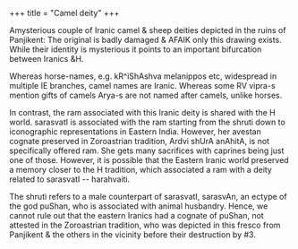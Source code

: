 +++
title = "Camel deity"
+++

Amysterious couple of Iranic camel & sheep deities depicted in the ruins of Panjikent: The original is badly damaged & AFAIK only this drawing exists. While their identity is mysterious it points to an important bifurcation between Iranics &H. 

Whereas horse-names, e.g. kR^iShAshva melanippos etc, widespread in multiple IE branches, camel names are Iranic. Whereas some RV vipra-s mention gifts of camels Arya-s are not named after camels, unlike horses. 

In contrast, the ram associated with this Iranic deity is shared with the H world. sarasvatI is associated with the ram starting from the shruti down to iconographic representations in Eastern India. However, her avestan cognate preserved in Zoroastrian tradition, Ardvi shUrA anAhitA, is not specifically offered ram. She gets many sacrifices with caprines being just one of those. However, it is possible that the Eastern Iranic world preserved a memory closer to the H tradition, which associated a ram with a deity related to sarasvatI -- harahvaiti. 

The shruti refers to a male counterpart of sarasvatI, sarasvAn, an ectype of the god puShan, who is associated with animal husbandry. Hence, we cannot rule out that the eastern Iranics had a cognate of puShan, not attested in the Zoroastrian tradition, who was depicted in this fresco from Panjikent & the others in the vicinity before their destruction by #3.

